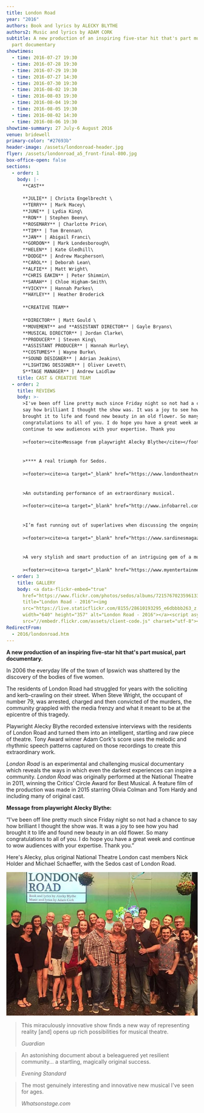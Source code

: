 ```yaml
---
title: London Road
year: "2016"
authors: Book and lyrics by ALECKY BLYTHE
authors2: Music and lyrics by ADAM CORK
subtitle: A new production of an inspiring five-star hit that's part musical,
  part documentary
showtimes:
  - time: 2016-07-27 19:30
  - time: 2016-07-28 19:30
  - time: 2016-07-29 19:30
  - time: 2016-07-27 14:30
  - time: 2016-07-30 19:30
  - time: 2016-08-02 19:30
  - time: 2016-08-03 19:30
  - time: 2016-08-04 19:30
  - time: 2016-08-05 19:30
  - time: 2016-08-02 14:30
  - time: 2016-08-06 19:30
showtime-summary: 27 July-6 August 2016
venue: bridewell
primary-color: "#27693b"
header-image: /assets/londonroad-header.jpg
flyer: /assets/londonroad_a5_front-final-800.jpg
box-office-open: false
sections:
  - order: 1
    body: |-
      **CAST**

      **JULIE** | Christa Engelbrecht \
      **TERRY** | Mark Macey\
      **JUNE** | Lydia King\
      **RON** | Stephen Beeny\
      **ROSEMARY** | Charlotte Price\
      **TIM** | Tom Brennan\
      **JAN** | Abigail Franci\
      **GORDON** | Mark Londesborough\
      **HELEN** | Kate Gledhill\
      **DODGE** | Andrew Macpherson\
      **CAROL** | Deborah Lean\
      **ALFIE** | Matt Wright\
      **CHRIS EAKIN** | Peter Shimmin\
      **SARAH** | Chloe Higham-Smith\
      **VICKY** | Hannah Parkes\
      **HAYLEY** | Heather Broderick

      **CREATIVE TEAM**

      **DIRECTOR** | Matt Gould \
      **MOVEMENT** and **ASSISTANT DIRECTOR** | Gayle Bryans\
      **MUSICAL DIRECTOR** | Jordan Clarke\
      **PRODUCER** | Steven King\
      **ASSISTANT PRODUCER** | Hannah Hurley\
      **COSTUMES** | Wayne Burke\
      **SOUND DESIGNER** | Adrian Jeakins\
      **LIGHTING DESIGNER** | Oliver Levett\
      S**TAGE MANAGER** | Andrew Laidlaw
    title: CAST & CREATIVE TEAM
  - order: 2
    title: REVIEWS
    body: >-
      >I've been off line pretty much since Friday night so not had a chance to
      say how brilliant I thought the show was. It was a joy to see how you had
      brought it to life and found new beauty in an old flower. So many
      congratulations to all of you. I do hope you have a great week and
      continue to wow audiences with your expertise. Thank you

      ><footer><cite>Message from playwright Alecky Blythe</cite></footer>


      >**** A real triumph for Sedos.

      ><footer><cite><a target="_blank" href="https://www.londontheatre1.com/reviews/review-london-road-bridewell-theatre/">London Road, 2016, Londontheatre1.com (****)</a></cite></footer>


      >An outstanding performance of an extraordinary musical.

      ><footer><cite><a target="_blank" href="http://www.infobarrel.com/Sedos_Presents_London_Road_at_Bridewell_Theatre_London">London Road, 2016, InfoBarrel</a></cite></footer>


      >I’m fast running out of superlatives when discussing the ongoing virtuosity of Sedos.... A sublime piece of theatre.

      ><footer><cite><a target="_blank" href="https://www.sardinesmagazine.co.uk/review/london-road/">London Road, 2016, Sardines Magazine</a></cite></footer>


      >A very stylish and smart production of an intriguing gem of a musical... [Sedos] creates something that is touching, funny, uncomfortable and thought-provoking.

      ><footer><cite><a target="_blank" href="https://www.myentertainmentworld.ca/2016/08/london-road-sedos/">London Road, 2016, My Entertainment World</a></cite></footer>
  - order: 3
    title: GALLERY
    body: <a data-flickr-embed="true"
      href="https://www.flickr.com/photos/sedos/albums/72157670235961335"
      title="London Road - 2016"><img
      src="https://live.staticflickr.com/8155/28610193295_e6dbbbb263_z.jpg"
      width="640" height="357" alt="London Road - 2016"></a><script async
      src="//embedr.flickr.com/assets/client-code.js" charset="utf-8"></script>
RedirectFrom:
  - 2016/londonroad.htm
---
```

**A new production of an inspiring five-star hit that's part musical, part documentary.**

In 2006 the everyday life of the town of Ipswich was shattered by the discovery of the bodies of five women.

The residents of London Road had struggled for years with the soliciting and kerb-crawling on their street. When Steve Wright, the occupant of number 79, was arrested, charged and then convicted of the murders, the community grappled with the media frenzy and what it meant to be at the epicentre of this tragedy.

Playwright Alecky Blythe recorded extensive interviews with the residents of London Road and turned them into an intelligent, startling and raw piece of theatre. Tony Award winner Adam Cork's score uses the melodic and rhythmic speech patterns captured on those recordings to create this extraordinary work.

*London Road* is an experimental and challenging musical documentary which reveals the ways in which even the darkest experiences can inspire a community. *London Road* was originally performed at the National Theatre in 2011, winning the Critics’ Circle Award for Best Musical. A feature film of the production was made in 2015 starring Olivia Colman and Tom Hardy and including many of original cast.

**Message from playwright Alecky Blythe:**

“I've been off line pretty much since Friday night so not had a chance to say how brilliant I thought the show was. It was a joy to see how you had brought it to life and found new beauty in an old flower. So many congratulations to all of you. I do hope you have a great week and continue to wow audiences with your expertise. Thank you.”

Here's Alecky, plus original National Theatre London cast members Nick Holder and Michael Schaeffer, with the Sedos cast of London Road.

![Alecky Blythe, plus original National Theatre London cast members Nick Holder and Michael Schaeffer, with the Sedos cast of London Road.](/assets/aleckyandcast.jpg "Alecky Blythe, plus original National Theatre London cast members Nick Holder and Michael Schaeffer, with the Sedos cast of London Road.")

>This miraculously innovative show finds a new way of representing reality \[and] opens up rich possibilities for musical theatre.
><footer><cite>Guardian</cite></footer>

>An astonishing document about a beleaguered yet resilient community... a startling, magically original success.
><footer><cite>Evening Standard</cite></footer>

>The most genuinely interesting and innovative new musical I've seen for ages.
><footer><cite>Whatsonstage.com</cite></footer>
